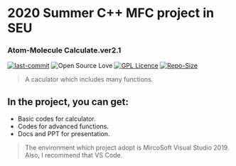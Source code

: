 # 2020 Summer C++ MFC project in SEU
### Atom-Molecule Calculate.ver2.1
[![last-commit](https://img.shields.io/github/last-commit/preminstrel/MFC-project-in-SEU)](../../graphs/commit-activity)
![Open Source Love](https://img.shields.io/badge/-%E2%9D%A4%20Open%20Source-Green?style=flat-square&logo=Github&logoColor=white)
[![GPL Licence](https://img.shields.io/badge/license-GPL-blue)](https://opensource.org/licenses/GPL-3.0/)
[![Repo-Size](https://img.shields.io/github/repo-size/preminstrel/MFC-project-in-SEU.svg)](../../archive/master.zip)

> A caculator which includes many functions.
## In the project, you can get:
- Basic codes for calculator.
- Codes for advanced functions.
- Docs and PPT for presentation.

> The environment which project adopt is MircoSoft Visual Studio 2019.  
> Also, I recommend that VS Code. 
